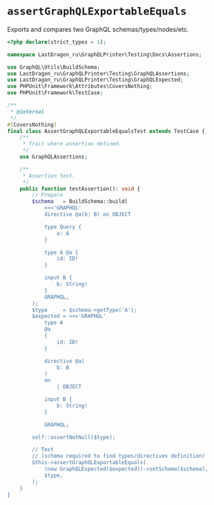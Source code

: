 # `assertGraphQLExportableEquals`

Exports and compares two GraphQL schemas/types/nodes/etc.

[include:example]: ./AssertGraphQLExportableEqualsTest.php
[//]: # (start: preprocess/b0cd9079e3494ea6)
[//]: # (warning: Generated automatically. Do not edit.)

```php
<?php declare(strict_types = 1);

namespace LastDragon_ru\GraphQLPrinter\Testing\Docs\Assertions;

use GraphQL\Utils\BuildSchema;
use LastDragon_ru\GraphQLPrinter\Testing\GraphQLAssertions;
use LastDragon_ru\GraphQLPrinter\Testing\GraphQLExpected;
use PHPUnit\Framework\Attributes\CoversNothing;
use PHPUnit\Framework\TestCase;

/**
 * @internal
 */
#[CoversNothing]
final class AssertGraphQLExportableEqualsTest extends TestCase {
    /**
     * Trait where assertion defined.
     */
    use GraphQLAssertions;

    /**
     * Assertion test.
     */
    public function testAssertion(): void {
        // Prepare
        $schema   = BuildSchema::build(
            <<<'GRAPHQL'
            directive @a(b: B) on OBJECT

            type Query {
                a: A
            }

            type A @a {
                id: ID!
            }

            input B {
                b: String!
            }
            GRAPHQL,
        );
        $type     = $schema->getType('A');
        $expected = <<<'GRAPHQL'
            type A
            @a
            {
                id: ID!
            }

            directive @a(
                b: B
            )
            on
                | OBJECT

            input B {
                b: String!
            }

            GRAPHQL;

        self::assertNotNull($type);

        // Test
        // (schema required to find types/directives definition)
        $this->assertGraphQLExportableEquals(
            (new GraphQLExpected($expected))->setSchema($schema),
            $type,
        );
    }
}
```

[//]: # (end: preprocess/b0cd9079e3494ea6)
